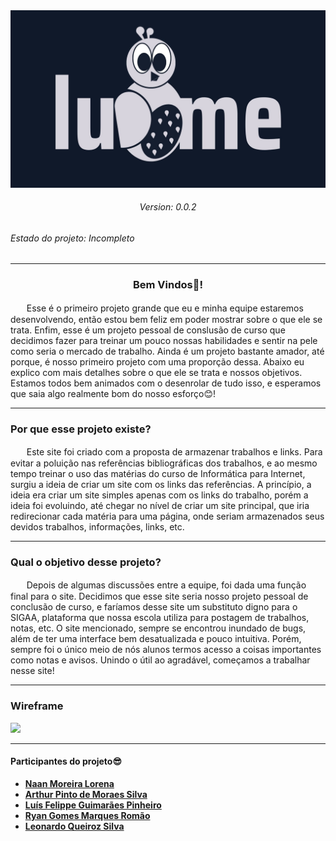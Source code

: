 <img src="/logos/lume_logo(dark).jpg">


<h6 align="center">Version: 0.0.2</h6>


<h6>Estado do projeto: Incompleto</h6>

<hr>

<h3 align="center">Bem Vindos👋!</h3>

ㅤㅤEsse é o primeiro projeto grande que eu e minha equipe estaremos desenvolvendo, então estou bem feliz em poder mostrar sobre o que ele se trata.
        Enfim, esse é um projeto pessoal de conslusão de curso que decidimos fazer para treinar um pouco nossas habilidades e sentir na pele como seria o mercado de trabalho. Ainda é um projeto bastante amador, até porque, é nosso primeiro projeto com uma proporção dessa.
        Abaixo eu explico com mais detalhes sobre o que ele se trata e nossos objetivos. Estamos todos bem animados com o desenrolar de tudo isso, e esperamos que saia algo realmente bom do nosso esforço😊!

<hr>

### Por que esse projeto existe?

ㅤㅤEste site foi criado com a proposta de armazenar trabalhos e links.
        Para evitar a poluição nas referências bibliográficas dos trabalhos, e ao mesmo tempo treinar o uso das matérias do curso de Informática para Internet, surgiu a ideia de criar um site com os links das referências.
        A princípio, a ideia era criar um site simples apenas com os links do trabalho, porém a ideia foi evoluindo, até chegar no nível de criar um site principal, que iria redirecionar cada matéria para uma página, onde seriam armazenados seus devidos trabalhos, informações, links, etc.

<hr>

### Qual o objetivo desse projeto?

ㅤㅤDepois de algumas discussões entre a equipe, foi dada uma função final para o site.
        Decidimos que esse site seria nosso projeto pessoal de conclusão de curso, e faríamos desse site um substituto digno para o SIGAA, plataforma que nossa escola utiliza para postagem de trabalhos, notas, etc.
        O site mencionado, sempre se encontrou inundado de bugs, além de ter uma interface bem desatualizada e pouco intuitiva. Porém, sempre foi o único meio de nós alunos termos acesso a coisas importantes como notas e avisos.
        Unindo o útil ao agradável, começamos a trabalhar nesse site!

<hr>

### Wireframe

<img src="/readme/wireframes/wireframe_PC(dark).png">

<hr>

#### Participantes do projeto😎

 - **[Naan Moreira Lorena](https://github.com/NaanMLorena)**
 - **[Arthur Pinto de Moraes Silva](https://github.com/2005Apms)**
 - **[Luís Felippe Guimarães Pinheiro](https://github.com/LFppGP)**
 - **[Ryan Gomes Marques Romão](https://github.com/RRyanDEV)**
 - **[Leonardo Queiroz Silva](https://github.com/Lqsilva)**